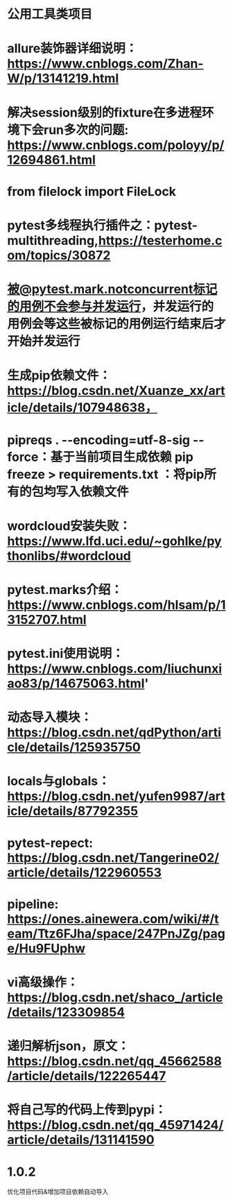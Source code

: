 # 公用工具类项目

# allure装饰器详细说明：https://www.cnblogs.com/Zhan-W/p/13141219.html
# 解决session级别的fixture在多进程环境下会run多次的问题: https://www.cnblogs.com/poloyy/p/12694861.html
# from filelock import FileLock
# pytest多线程执行插件之：pytest-multithreading,https://testerhome.com/topics/30872
# 被@pytest.mark.notconcurrent标记的用例不会参与并发运行，并发运行的用例会等这些被标记的用例运行结束后才开始并发运行
# 生成pip依赖文件：https://blog.csdn.net/Xuanze_xx/article/details/107948638，
# pipreqs . --encoding=utf-8-sig --force：基于当前项目生成依赖 pip freeze > requirements.txt ：将pip所有的包均写入依赖文件
# wordcloud安装失败：https://www.lfd.uci.edu/~gohlke/pythonlibs/#wordcloud
# pytest.marks介绍：https://www.cnblogs.com/hlsam/p/13152707.html
# pytest.ini使用说明：https://www.cnblogs.com/liuchunxiao83/p/14675063.html'
# 动态导入模块：https://blog.csdn.net/qdPython/article/details/125935750
# locals与globals：https://blog.csdn.net/yufen9987/article/details/87792355
# pytest-repect: https://blog.csdn.net/Tangerine02/article/details/122960553
# pipeline: https://ones.ainewera.com/wiki/#/team/Ttz6FJha/space/247PnJZg/page/Hu9FUphw
# vi高级操作： https://blog.csdn.net/shaco_/article/details/123309854
# 递归解析json，原文：https://blog.csdn.net/qq_45662588/article/details/122265447
# 将自己写的代码上传到pypi： https://blog.csdn.net/qq_45971424/article/details/131141590


# 1.0.2
优化项目代码&增加项目依赖自动导入